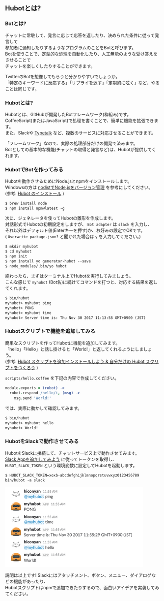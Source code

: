 ## Hubotとは?

### Botとは?

チャットに常駐して、発言に応じて応答を返したり、決められた条件に従って発言して  
参加者に通知したりするようなプログラムのことをBotと呼びます。  
Botを使うことで、定型的な処理を自動化したり、人工無能のような受け答えをさせることで  
チャットを楽しくしたりすることができます。

TwitterのBotを想像してもらうと分かりやすいでしょうか。  
「特定のキーワードに反応する」「リプライを返す」「定期的に呟く」など、やることは同じです。

### Hubotとは?

Hubotとは、GitHubが開発したBotフレームワーク(枠組み)です。  
CoffeeScript(またはJavaScript)で処理を書くことで、簡単に機能を拡張できます。  
また、Slackや [Typetalk](https://www.typetalk.com/ja/) など、複数のサービスに対応させることができます。

「フレームワーク」なので、実際の処理部分だけの開発で済みます。  
Botとしての基本的な機能(チャットの取得と発言など)は、Hubotが提供してくれます。

### HubotでBotを作ってみる

Hubotを動作させるためにNode.jsとnpmをインストールします。  
Windowsの方は [nodistでNode.jsをバージョン管理](https://qiita.com/satoyan419/items/56e0b5f35912b9374305) を参考にしてください。  
(参考: [Hubot のインストール](https://qiita.com/bouzuya/items/11c0c6da2b3ad54b827f) )

```
$ brew install node
$ npm install npm@latest -g
```

次に、ジェネレータを使ってHubotの雛形を作成します。  
対話形式でHubotの初期設定をしますが、 `Bot adapter` は `slack` を入力し、  
それ以外はデフォルト値(Enterキーを押す)か、お好みの設定でOKです。  
( `Overwrite package.json?` と聞かれた場合は `y` を入力してください。)

```
$ mkdir myhubot
$ cd myhubot
$ npm init
$ npm install yo generator-hubot --save
$ node_modules/.bin/yo hubot
```

終わったら、まずはターミナル上でHubotを実行してみましょう。  
こんな感じで `myhubot` (Bot名)に続けてコマンドを打つと、対応する結果を返してくれます。

```
$ bin/hubot
myhubot> myhubot ping
myhubot> PONG
myhubot> myhubot time
myhubot> Server time is: Thu Nov 30 2017 11:13:58 GMT+0900 (JST)
```

### Hubotスクリプトで機能を追加してみる 

簡単なスクリプトを作ってHubotに機能を追加してみます。  
「hello」「Hello」と話し掛けると「World!」と返してくれるようにしましょう。  
(参考: [Hubot スクリプトを追加インストールしよう & 自分だけの Hubot スクリプトをつくろう](https://qiita.com/bouzuya/items/4c0206d72ff22ade9339) )

`scripts/hello.coffee` を下記の内容で作成してください。

```coffee
module.exports = (robot) ->
  robot.respond /hello/i, (msg) ->
    msg.send 'World!'
```

では、実際に動かして確認してみます。

```
$ bin/hubot
myhubot> myhubot hello
myhubot> World!
```

### HubotをSlackで動作させてみる

HubotをSlackに接続して、チャットサービス上で動作させてみます。  
[Slack Appを追加してみよう](integration.md) に従ってトークンを取得し、  
`HUBOT_SLACK_TOKEN` という環境変数に設定してHubotを起動します。

```
$ HUBOT_SLACK_TOKEN=xoxb-abcdefghijklmnopqrstuvwxyz0123456789 bin/hubot -a slack
```

![myhubot](../img/myhubot.png)

説明は以上です! Slackにはアタッチメント、ボタン、メニュー、ダイアログなどの機能があったり、  
Hubotスクリプトはnpmで追加できたりするので、面白いアイデアを実装してみてください。
